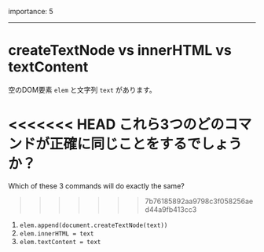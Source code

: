 importance: 5

---

# createTextNode vs innerHTML vs textContent

空のDOM要素 `elem` と文字列 `text` があります。

<<<<<<< HEAD
これら3つのどのコマンドが正確に同じことをするでしょうか？
=======
Which of these 3 commands will do exactly the same?
>>>>>>> 7b76185892aa9798c3f058256aed44a9fb413cc3

1. `elem.append(document.createTextNode(text))`
2. `elem.innerHTML = text`
3. `elem.textContent = text`
